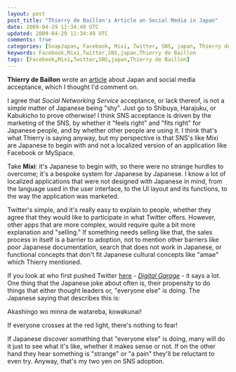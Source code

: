 ```yaml
---           
layout: post
post_title: "Thierry de Baillon's Article on Social Media in Japan"
date: 2009-04-29 11:34:49 UTC
updated: 2009-04-29 11:34:49 UTC
comments: true
categories: [SnapJapan, Facebook, Mixi, Twitter, SNS, japan, Thierry de Baillon]
keywords: Facebook,Mixi,Twitter,SNS,japan,Thierry de Baillon
tags: [Facebook,Mixi,Twitter,SNS,japan,Thierry de Baillon]
---
```

 

**Thierry de Baillon** wrote an [article](http://www.debaillon.com/2009/03/social-media-is-a-cultural-matter-the-japan-case/) about Japan and social media acceptance, which I thought I'd comment on. 


I agree that _Social Networking Service_ acceptance, or lack thereof, is not a simple matter of Japanese being "shy". Just go to Shibuya, Harajuku, or Kabukicho to prove otherwise! I think SNS acceptance is driven by the marketing of the SNS, by whether it "feels right" and "fits right" for Japanese people, and by whether other people are using it. I think that's what Thierry is saying anyway, but my perspective is that SNS's like Mixi are Japanese to begin with and not a localized version of an application like Facebook or MySpace. 


Take **Mixi**: it's Japanese to begin with, so there were no strange hurdles to overcome; it's a bespoke system for Japanese by Japanese. I know a lot of localized applications that were not designed with Japanese in mind, from the language used in the user interface, to the UI layout and its functions, to the way the application was marketed. 


Twitter's simple, and it's really easy to explain to people, whether they agree that they would like to participate in what Twitter offers. However, other apps that are more complex, would require quite a bit more explanation and "selling." If something needs selling like that, the sales process in itself is a barrier to adoption, not to mention other barriers like poor Japanese documentation, search that does not work in Japanese, or functional concepts that don't fit Japanese cultural concepts like "amae" which Thierry mentioned. 


If you look at who first pushed Twitter [here](http://twitter.jp) - _[Digital Garage](http://www.garage.co.jp/en/)_ - it says a lot. One thing that the Japanese joke about often is, their propensity to do things that either thought leaders or, "everyone else" is doing. The Japanese saying that describes this is: 

> 
Akashingo wo minna de watareba, kowakunai! 


If everyone crosses at the red light, there's nothing to fear!


If Japanese discover something that "everyone else" is doing, many will do it just to see what it's like, whether it makes sense or not. If on the other hand they hear something is "strange" or "a pain" they'll be reluctant to even try. Anyway, that's my two yen on SNS adoption. 


